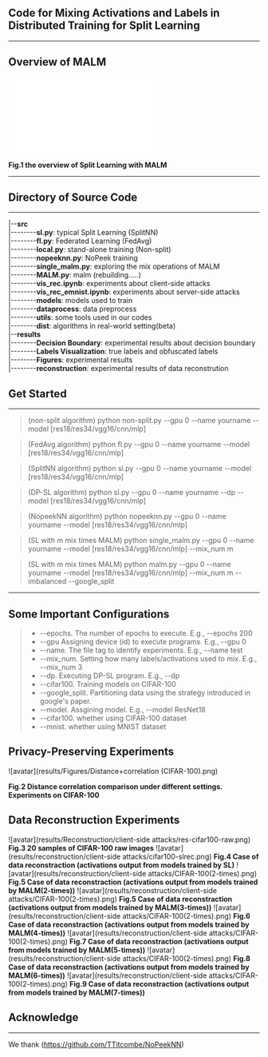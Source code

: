 ## Code for Mixing Activations and Labels in Distributed Training for Split Learning
---
## Overview of MALM
![hustlin_erd](MALM.pdf)

**Fig.1 the overview of Split Learning with MALM**

---
## Directory of Source Code
---
|--**src**\
|--------**sl.py**: typical Split Learning (SplitNN)\
|--------**fl.py**: Federated Learning (FedAvg)\
|--------**local.py**: stand-alone training (Non-split)\
|--------**nopeeknn.py**: NoPeek training\
|--------**single_malm.py**: exploring the mix operations of MALM \
|--------**MALM.py**: malm (rebuilding.....)\
|--------**vis_rec.ipynb**: experiments about client-side attacks\
|--------**vis_rec_emnist.ipynb**: experiments about server-side attacks\
|--------**models**: models used to train\
|--------**dataprocess**: data preprocess\
|--------**utils**: some tools used in our codes\
|--------**dist**: algorithms in real-world setting(beta)\
|--**results**\
|--------**Decision Boundary**: experimental results about decision boundary\
|--------**Labels Visualization**: true labels and obfuscated labels\
|--------**Figures**: experimental results\
|--------**reconstruction**: experimental results of data reconstrution

##  Get Started
---
>  (non-split algorithm) python non-split.py --gpu 0 --name yourname --model [res18/res34/vgg16/cnn/mlp]

> (FedAvg algorithm) python fl.py --gpu 0 --name yourname --model [res18/res34/vgg16/cnn/mlp]

> (SplitNN algorithm) python sl.py --gpu 0 --name yourname --model [res18/res34/vgg16/cnn/mlp]

> (DP-SL algorithm) python sl.py --gpu  0 --name yourname --dp --model [res18/res34/vgg16/cnn/mlp]

> (NopeekNN algorithm) python nopeeknn.py --gpu 0 --name yourname --model [res18/res34/vgg16/cnn/mlp]

> (SL with m mix times MALM) python single_malm.py --gpu 0 --name yourname --model [res18/res34/vgg16/cnn/mlp] --mix_num m

> (SL with m mix times MALM) python malm.py --gpu 0 --name yourname --model [res18/res34/vgg16/cnn/mlp] --mix_num m --imbalanced --google_split
---
## Some Important Configurations
> +  --epochs. The number of epochs to execute. E.g., --epochs 200
> + --gpu Assigning device (id) to execute programs. E.g., --gpu 0
> + --name. The file tag to identify experiments. E.g., --name test
> + --mix_num. Setting how many labels/activations used to mix. E.g., --mix_num 3
> + --dp. Executing DP-SL program. E.g., --dp
> + --cifar100. Training models on CIFAR-100
> + --google_split. Partitioning data using the strategy introduced in google's paper.
> + --model. Assgining model. E.g., --model ResNet18
> + --cifar100. whether using CIFAR-100 dataset
> + --mnist.  whether using MNIST dataset

## Privacy-Preserving Experiments
![avatar](results/Figures/Distance+correlation (CIFAR-100).png)

**Fig.2 Distance correlation comparison under different settings. Experiments on CIFAR-100**

## Data Reconstruction Experiments
![avatar](results/Reconstruction/client-side attacks/res-cifar100-raw.png)
**Fig.3 20 samples of CIFAR-100 raw images**
![avatar](results/reconstruction/client-side attacks/cifar100-slrec.png)
**Fig.4 Case of data reconstraction (activations output from models trained by SL)**
![avatar](results/reconstruction/client-side attacks/CIFAR-100(2-times).png)
**Fig.5 Case of data reconstraction (activations output from models trained by MALM(2-times))**
![avatar](results/reconstruction/client-side attacks/CIFAR-100(2-times).png)
**Fig.5 Case of data reconstraction (activations output from models trained by MALM(3-times))**
![avatar](results/reconstruction/client-side attacks/CIFAR-100(2-times).png)
**Fig.6 Case of data reconstraction (activations output from models trained by MALM(4-times))**
![avatar](results/reconstruction/client-side attacks/CIFAR-100(2-times).png)
**Fig.7 Case of data reconstraction (activations output from models trained by MALM(5-times))**
![avatar](results/reconstruction/client-side attacks/CIFAR-100(2-times).png)
**Fig.8 Case of data reconstraction (activations output from models trained by MALM(6-times))**
![avatar](results/reconstruction/client-side attacks/CIFAR-100(2-times).png)
**Fig.9 Case of data reconstraction (activations output from models trained by MALM(7-times))**

## Acknowledge
---
We thank (https://github.com/TTitcombe/NoPeekNN)